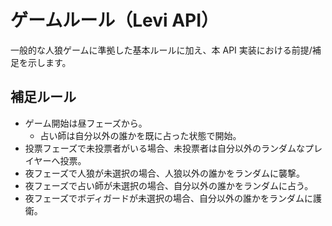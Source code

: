 # ゲームルール（Levi API）

一般的な人狼ゲームに準拠した基本ルールに加え、本 API 実装における前提/補足を示します。

## 補足ルール

- ゲーム開始は昼フェーズから。
  - 占い師は自分以外の誰かを既に占った状態で開始。
- 投票フェーズで未投票者がいる場合、未投票者は自分以外のランダムなプレイヤーへ投票。
- 夜フェーズで人狼が未選択の場合、人狼以外の誰かをランダムに襲撃。
- 夜フェーズで占い師が未選択の場合、自分以外の誰かをランダムに占う。
- 夜フェーズでボディガードが未選択の場合、自分以外の誰かをランダムに護衛。
